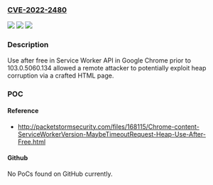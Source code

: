 ### [CVE-2022-2480](https://cve.mitre.org/cgi-bin/cvename.cgi?name=CVE-2022-2480)
![](https://img.shields.io/static/v1?label=Product&message=Chrome&color=blue)
![](https://img.shields.io/static/v1?label=Version&message=%3C%20103.0.5060.134%20&color=brighgreen)
![](https://img.shields.io/static/v1?label=Vulnerability&message=Use%20after%20free&color=brighgreen)

### Description

Use after free in Service Worker API in Google Chrome prior to 103.0.5060.134 allowed a remote attacker to potentially exploit heap corruption via a crafted HTML page.

### POC

#### Reference
- http://packetstormsecurity.com/files/168115/Chrome-content-ServiceWorkerVersion-MaybeTimeoutRequest-Heap-Use-After-Free.html

#### Github
No PoCs found on GitHub currently.

